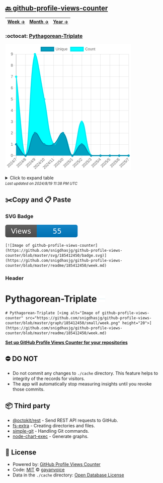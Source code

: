 ## [🔙 github-profile-views-counter](https://github.com/snigdhasjg/github-profile-views-counter)
| [**Week →**](https://github.com/snigdhasjg/github-profile-views-counter/blob/master/readme/185412450/week.md) | [**Month →**](https://github.com/snigdhasjg/github-profile-views-counter/blob/master/readme/185412450/month.md) | [**Year →**](https://github.com/snigdhasjg/github-profile-views-counter/blob/master/readme/185412450/year.md) |
| ---- | ---- | ----- |
### :octocat: [Pythagorean-Triplate](https://github.com/snigdhasjg/Pythagorean-Triplate)
![Image of github-profile-views-counter](https://github.com/snigdhasjg/github-profile-views-counter/blob/master/graph/185412450/large/year.png)

<details>
	<summary>Click to expand table</summary>
	<h2>:calendar: Year Page Views Table</h2>
<table>
	<tr>
		<th>
			Last Updated
		</th>
		<th>
			Unique
		</th>
		<th>
			Count
		</th>
	</tr>
	<tr>
		<td>
			<code>2024/8/1</code>
		</td>
		<td>
			<code>0</code>
		</td>
		<td>
			<code>0</code>
		</td>
	</tr>
	<tr>
		<td>
			<code>2024/7/1</code>
		</td>
		<td>
			<code>0</code>
		</td>
		<td>
			<code>0</code>
		</td>
	</tr>
	<tr>
		<td>
			<code>2024/6/1</code>
		</td>
		<td>
			<code>0</code>
		</td>
		<td>
			<code>0</code>
		</td>
	</tr>
	<tr>
		<td>
			<code>2024/5/1</code>
		</td>
		<td>
			<code>0</code>
		</td>
		<td>
			<code>0</code>
		</td>
	</tr>
	<tr>
		<td>
			<code>2024/4/1</code>
		</td>
		<td>
			<code>0</code>
		</td>
		<td>
			<code>0</code>
		</td>
	</tr>
	<tr>
		<td>
			<code>2024/3/1</code>
		</td>
		<td>
			<code>1</code>
		</td>
		<td>
			<code>3</code>
		</td>
	</tr>
	<tr>
		<td>
			<code>2024/2/1</code>
		</td>
		<td>
			<code>0</code>
		</td>
		<td>
			<code>0</code>
		</td>
	</tr>
	<tr>
		<td>
			<code>2024/1/1</code>
		</td>
		<td>
			<code>2</code>
		</td>
		<td>
			<code>2</code>
		</td>
	</tr>
	<tr>
		<td>
			<code>2023/12/1</code>
		</td>
		<td>
			<code>1</code>
		</td>
		<td>
			<code>1</code>
		</td>
	</tr>
	<tr>
		<td>
			<code>2023/11/1</code>
		</td>
		<td>
			<code>1</code>
		</td>
		<td>
			<code>5</code>
		</td>
	</tr>
	<tr>
		<td>
			<code>2023/10/1</code>
		</td>
		<td>
			<code>2</code>
		</td>
		<td>
			<code>9</code>
		</td>
	</tr>
	<tr>
		<td>
			<code>2023/9/1</code>
		</td>
		<td>
			<code>0</code>
		</td>
		<td>
			<code>0</code>
		</td>
	</tr>
	<tr>
		<td>
			<code>2023/8/1</code>
		</td>
		<td>
			<code>1</code>
		</td>
		<td>
			<code>7</code>
		</td>
	</tr>
</table>

</details>
<small><i>Last updated on 2024/8/19 11:38 PM UTC</i></small>

## ✂️Copy and 📋 Paste
### SVG Badge
[![Image of github-profile-views-counter](https://github.com/snigdhasjg/github-profile-views-counter/blob/master/svg/185412450/badge.svg)](https://github.com/snigdhasjg/github-profile-views-counter/blob/master/readme/185412450/week.md)
```readme
[![Image of github-profile-views-counter](https://github.com/snigdhasjg/github-profile-views-counter/blob/master/svg/185412450/badge.svg)](https://github.com/snigdhasjg/github-profile-views-counter/blob/master/readme/185412450/week.md)
```
### Header
# Pythagorean-Triplate [<img alt="Image of github-profile-views-counter" src="https://github.com/snigdhasjg/github-profile-views-counter/blob/master/graph/185412450/small/week.png" height="20">](https://github.com/snigdhasjg/github-profile-views-counter/blob/master/readme/185412450/week.md)
```readme
# Pythagorean-Triplate [<img alt="Image of github-profile-views-counter" src="https://github.com/snigdhasjg/github-profile-views-counter/blob/master/graph/185412450/small/week.png" height="20">](https://github.com/snigdhasjg/github-profile-views-counter/blob/master/readme/185412450/week.md)
```
[**Set up GitHub Profile Views Counter for your repositories**](https://github.com/gayanvoice/github-profile-views-counter)
## ⛔ DO NOT
- Do not commit any changes to `./cache` directory. This feature helps to integrity of the records for visitors.
- The app will automatically stop measuring insights until you revoke those commits.
## 📦 Third party

- [@octokit/rest](https://www.npmjs.com/package/@octokit/rest) - Send REST API requests to GitHub.
- [fs-extra](https://www.npmjs.com/package/fs-extra) - Creating directories and files.
- [simple-git](https://www.npmjs.com/package/simple-git) - Handling Git commands.
- [node-chart-exec](https://www.npmjs.com/package/node-chart-exec) - Generate graphs.
## 📄 License
- Powered by: [GitHub Profile Views Counter](https://github.com/gayanvoice/github-profile-views-counter)
- Code: [MIT](./LICENSE) © [gayanvoice](https://github.com/gayanvoice/github-profile-views-counter)
- Data in the `./cache` directory: [Open Database License](https://opendatacommons.org/licenses/odbl/1-0/)